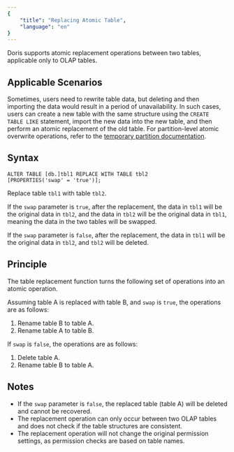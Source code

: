 ```yaml
---
{
    "title": "Replacing Atomic Table",
    "language": "en"
}
---
```


<!-- 
Licensed to the Apache Software Foundation (ASF) under one
or more contributor license agreements.  See the NOTICE file
distributed with this work for additional information
regarding copyright ownership.  The ASF licenses this file
to you under the Apache License, Version 2.0 (the
"License"); you may not use this file except in compliance
with the License.  You may obtain a copy of the License at

  http://www.apache.org/licenses/LICENSE-2.0

Unless required by applicable law or agreed to in writing,
software distributed under the License is distributed on an
"AS IS" BASIS, WITHOUT WARRANTIES OR CONDITIONS OF ANY
KIND, either express or implied.  See the License for the
specific language governing permissions and limitations
under the License.
-->

Doris supports atomic replacement operations between two tables, applicable only to OLAP tables.

## Applicable Scenarios

Sometimes, users need to rewrite table data, but deleting and then importing the data would result in a period of unavailability. In such cases, users can create a new table with the same structure using the `CREATE TABLE LIKE` statement, import the new data into the new table, and then perform an atomic replacement of the old table. For partition-level atomic overwrite operations, refer to the [temporary partition documentation](../delete/table-temp-partition).

## Syntax

```Plain
ALTER TABLE [db.]tbl1 REPLACE WITH TABLE tbl2
[PROPERTIES('swap' = 'true')];
```

Replace table `tbl1` with table `tbl2`.

If the `swap` parameter is `true`, after the replacement, the data in `tbl1` will be the original data in `tbl2`, and the data in `tbl2` will be the original data in `tbl1`, meaning the data in the two tables will be swapped.

If the `swap` parameter is `false`, after the replacement, the data in `tbl1` will be the original data in `tbl2`, and `tbl2` will be deleted.

## Principle

The table replacement function turns the following set of operations into an atomic operation.

Assuming table A is replaced with table B, and `swap` is `true`, the operations are as follows:

1. Rename table B to table A.
2. Rename table A to table B.

If `swap` is `false`, the operations are as follows:

1. Delete table A.
2. Rename table B to table A.

## Notes

- If the `swap` parameter is `false`, the replaced table (table A) will be deleted and cannot be recovered.
- The replacement operation can only occur between two OLAP tables and does not check if the table structures are consistent.
- The replacement operation will not change the original permission settings, as permission checks are based on table names.